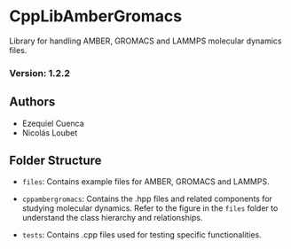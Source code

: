 # CppLibAmberGromacs
Library for handling AMBER, GROMACS and LAMMPS molecular dynamics files.

### Version: 1.2.2

## Authors

- Ezequiel Cuenca
- Nicolás Loubet

## Folder Structure

- `files`: Contains example files for AMBER, GROMACS and LAMMPS.

- `cppambergromacs`: Contains the .hpp files and related components for studying molecular dynamics. Refer to the figure in the `files` folder to understand the class hierarchy and relationships.

- `tests`: Contains .cpp files used for testing specific functionalities.

